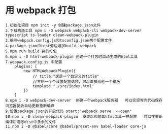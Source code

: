 # 用 webpack 打包

    1.初始化项目 npm init -y 创建package.json文件
    2.下载构造工具 npm i -D webpack webpack-cli webpack-dev-server typescript ts-loader clean-webpack-plugin
    3.编写webpack.config.js和tsconfig.json两个配置文件
    4.package.json中test旁边增加build：webpack
    5.npm run build 执行打包
    6.npm i -D html-webpack-plugin 创建一个打包时自动生成的html工具
    7.webpack.config.js 中配置
        plugins: [
            new HTMLWebpackPlugin({
                // title:"这是一个自定义的title"
                //不想一个个设置配置选项，可以直接给他一个模板
                template:"./src/index.html"
            })
        ]
    8.npm i -D webpack-dev-server  创建一个webpack服务器   可以实现写完代码保存   浏览器便会自动更新重新编译
    9.设置package.json的开启代码 start:"webpack serve  --open"
    10.npm i -D clean-webpack-plugin  安装后和前面html工具一样配置   可以在重新编译后清除dist中多余的文件
    11.npm i -D @babel/core @babel/preset-env babel-loader core-js
